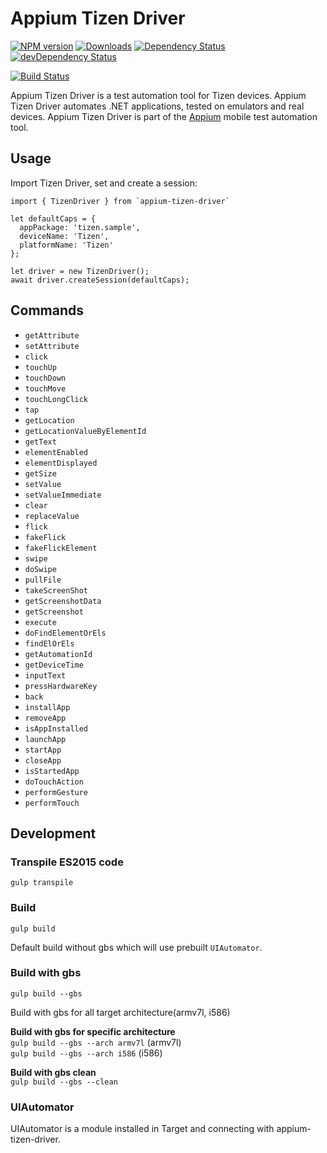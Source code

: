 # Appium Tizen Driver

[![NPM version](http://img.shields.io/npm/v/appium-tizen-driver.svg)](https://npmjs.org/package/appium-tizen-driver)
[![Downloads](http://img.shields.io/npm/dm/appium-tizen-driver.svg)](https://npmjs.org/package/appium-tizen-driver)
[![Dependency Status](https://david-dm.org/Samsung/appium-tizen-driver.svg)](https://david-dm.org/Samsung/appium-tizen-driver)
[![devDependency Status](https://david-dm.org/Samsung/appium-tizen-driver/dev-status.svg)](https://david-dm.org/Samsung/appium-tizen-driver#info=devDependencies)

[![Build Status](https://api.travis-ci.org/Samsung/appium-tizen-driver.png?branch=master)](https://travis-ci.org/Samsung/appium-tizen-driver)

Appium Tizen Driver is a test automation tool for Tizen devices. Appium Tizen Driver automates .NET applications, tested on emulators and real devices. Appium Tizen Driver is part of the [Appium](https://github.com/appium/appium) mobile test automation tool.

## Usage
Import Tizen Driver, set and create a session:

```
import { TizenDriver } from `appium-tizen-driver`

let defaultCaps = {
  appPackage: 'tizen.sample',
  deviceName: 'Tizen',
  platformName: 'Tizen'
};

let driver = new TizenDriver();
await driver.createSession(defaultCaps);
```

## Commands
- `getAttribute`
- `setAttribute`
- `click`
- `touchUp`
- `touchDown`
- `touchMove`
- `touchLongClick`
- `tap`
- `getLocation`
- `getLocationValueByElementId`
- `getText`
- `elementEnabled`
- `elementDisplayed`
- `getSize`
- `setValue`
- `setValueImmediate`
- `clear`
- `replaceValue`
- `flick`
- `fakeFlick`
- `fakeFlickElement`
- `swipe`
- `doSwipe`
- `pullFile`
- `takeScreenShot`
- `getScreenshotData`
- `getScreenshot`
- `execute`
- `doFindElementOrEls`
- `findElOrEls`
- `getAutomationId`
- `getDeviceTime`
- `inputText`
- `pressHardwareKey`
- `back`
- `installApp`
- `removeApp`
- `isAppInstalled`
- `launchApp`
- `startApp`
- `closeApp`
- `isStartedApp`
- `doTouchAction`
- `performGesture`
- `performTouch`

## Development

### Transpile ES2015 code

```
gulp transpile
```

### Build
```
gulp build
```
Default build without gbs which will use prebuilt `UIAutomator`.

### Build with gbs
```
gulp build --gbs
```
Build with gbs for all target architecture(armv7l, i586)

<b>Build with gbs for specific architecture</b></br>
`gulp build --gbs --arch armv7l` (armv7l)</br>
`gulp build --gbs --arch i586` (i586)</br>

<b>Build with gbs clean</b></br>
`gulp build --gbs --clean`

### UIAutomator
UIAutomator is a module installed in Target and connecting with appium-tizen-driver.

